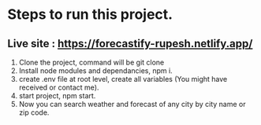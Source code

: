 # Steps to run this project.

## Live site : https://forecastify-rupesh.netlify.app/

1. Clone the project, command will be git clone <url of repo>
2. Install node modules and dependancies, npm i.
3. create .env file at root level, create all variables (You might have received or contact me).
4. start project, npm start.
5. Now you can search weather and forecast of any city by city name or zip code.
